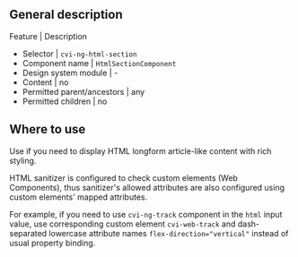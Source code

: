 ## General description

Feature | Description
- Selector | `cvi-ng-html-section`
- Component name | `HtmlSectionComponent`
- Design system module | -
- Content | no
- Permitted parent/ancestors | any
- Permitted children | no

## Where to use

Use if you need to display HTML longform article-like content with rich styling.

HTML sanitizer is configured to check custom elements (Web Components), thus sanitizer's allowed attributes are also configured using custom elements' mapped attributes.

For example, if you need to use `cvi-ng-track` component in the `html` input value, use corresponding custom element `cvi-web-track` and dash-separated lowercase attribute names `flex-direction="vertical"` instead of usual property binding.
